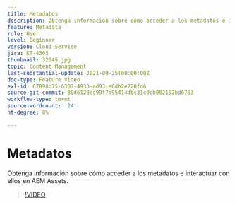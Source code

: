 ```yaml
---
title: Metadatos
description: Obtenga información sobre cómo acceder a los metadatos e interactuar con ellos en AEM Assets.
feature: Metadata
role: User
level: Beginner
version: Cloud Service
jira: KT-4303
thumbnail: 32045.jpg
topic: Content Management
last-substantial-update: 2021-09-25T00:00:00Z
doc-type: Feature Video
exl-id: 67898b75-6307-4933-ad93-e6db2e220fd6
source-git-commit: 30d6120ec99f7a95414dbc31c0cb002152bd6763
workflow-type: tm+mt
source-wordcount: '24'
ht-degree: 8%

---
```


# Metadatos

Obtenga información sobre cómo acceder a los metadatos e interactuar con ellos en AEM Assets.

>[!VIDEO](https://video.tv.adobe.com/v/32045?quality=12&learn=on)
